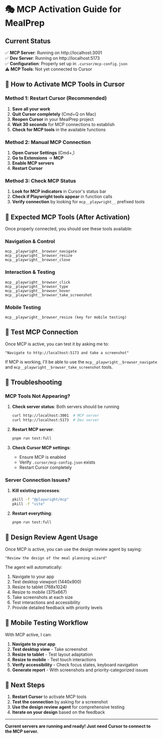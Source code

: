 # 🎭 MCP Activation Guide for MealPrep

## Current Status
✅ **MCP Server**: Running on http://localhost:3001  
✅ **Dev Server**: Running on http://localhost:5173  
✅ **Configuration**: Properly set up in `.cursor/mcp-config.json`  
⚠️ **MCP Tools**: Not yet connected to Cursor

## 🚀 How to Activate MCP Tools in Cursor

### Method 1: Restart Cursor (Recommended)
1. **Save all your work**
2. **Quit Cursor completely** (Cmd+Q on Mac)
3. **Reopen Cursor** in your MealPrep project
4. **Wait 30 seconds** for MCP connections to establish
5. **Check for MCP tools** in the available functions

### Method 2: Manual MCP Connection
1. **Open Cursor Settings** (Cmd+,)
2. **Go to Extensions** → **MCP**
3. **Enable MCP servers**
4. **Restart Cursor**

### Method 3: Check MCP Status
1. **Look for MCP indicators** in Cursor's status bar
2. **Check if Playwright tools appear** in function calls
3. **Verify connection** by looking for `mcp__playwright__` prefixed tools

## 🎯 Expected MCP Tools (After Activation)

Once properly connected, you should see these tools available:

### **Navigation & Control**
```
mcp__playwright__browser_navigate
mcp__playwright__browser_resize
mcp__playwright__browser_close
```

### **Interaction & Testing**
```
mcp__playwright__browser_click
mcp__playwright__browser_type
mcp__playwright__browser_hover
mcp__playwright__browser_take_screenshot
```

### **Mobile Testing**
```
mcp__playwright__browser_resize (key for mobile testing)
```

## 🧪 Test MCP Connection

Once MCP is active, you can test it by asking me to:

```
"Navigate to http://localhost:5173 and take a screenshot"
```

If MCP is working, I'll be able to use the `mcp__playwright__browser_navigate` and `mcp__playwright__browser_take_screenshot` tools.

## 🔧 Troubleshooting

### MCP Tools Not Appearing?
1. **Check server status**: Both servers should be running
   ```bash
   curl http://localhost:3001  # MCP server
   curl http://localhost:5173  # Dev server
   ```

2. **Restart MCP server**:
   ```bash
   pnpm run test:full
   ```

3. **Check Cursor MCP settings**:
   - Ensure MCP is enabled
   - Verify `.cursor/mcp-config.json` exists
   - Restart Cursor completely

### Server Connection Issues?
1. **Kill existing processes**:
   ```bash
   pkill -f "@playwright/mcp"
   pkill -f "vite"
   ```

2. **Restart everything**:
   ```bash
   pnpm run test:full
   ```

## 🎨 Design Review Agent Usage

Once MCP is active, you can use the design review agent by saying:

```
"Review the design of the meal planning wizard"
```

The agent will automatically:
1. Navigate to your app
2. Test desktop viewport (1440x900)
3. Resize to tablet (768x1024)
4. Resize to mobile (375x667)
5. Take screenshots at each size
6. Test interactions and accessibility
7. Provide detailed feedback with priority levels

## 📱 Mobile Testing Workflow

With MCP active, I can:

1. **Navigate to your app**
2. **Test desktop view** - Take screenshot
3. **Resize to tablet** - Test layout adaptation
4. **Resize to mobile** - Test touch interactions
5. **Verify accessibility** - Check focus states, keyboard navigation
6. **Generate report** - With screenshots and priority-categorized issues

## 🎯 Next Steps

1. **Restart Cursor** to activate MCP tools
2. **Test the connection** by asking for a screenshot
3. **Use the design review agent** for comprehensive testing
4. **Iterate on your design** based on the feedback

---

**Current servers are running and ready! Just need Cursor to connect to the MCP server.**

